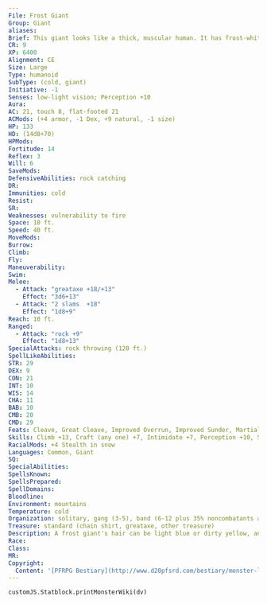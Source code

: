 ```yaml
---
File: Frost Giant
Group: Giant
aliases: 
Brief: This giant looks like a thick, muscular human. It has frost-white skin and long, light blue hair that it wears braided.
CR: 9
XP: 6400
Alignment: CE
Size: Large
Type: humanoid
SubType: (cold, giant)
Initiative: -1
Senses: low-light vision; Perception +10
Aura: 
AC: 21, touch 8, flat-footed 21
ACMods: (+4 armor, -1 Dex, +9 natural, -1 size)
HP: 133
HD: (14d8+70)
HPMods: 
Fortitude: 14
Reflex: 3
Will: 6
SaveMods: 
DefensiveAbilities: rock catching
DR: 
Immunities: cold
Resist: 
SR: 
Weaknesses: vulnerability to fire
Space: 10 ft.
Speed: 40 ft.
MoveMods: 
Burrow: 
Climb: 
Fly: 
Maneuverability: 
Swim: 
Melee: 
  - Attack: "greataxe +18/+13"
    Effect: "3d6+13"
  - Attack: "2 slams  +18"
    Effect: "1d8+9"
Reach: 10 ft.
Ranged: 
  - Attack: "rock +9"
    Effect: "1d8+13"
SpecialAttacks: rock throwing (120 ft.)
SpellLikeAbilities: 
STR: 29
DEX: 9
CON: 21
INT: 10
WIS: 14
CHA: 11
BAB: 10
CMB: 20
CMD: 29
Feats: Cleave, Great Cleave, Improved Overrun, Improved Sunder, Martial Weapon Proficiency (greataxe), Power Attack, Skill Focus (Stealth)
Skills: Climb +13, Craft (any one) +7, Intimidate +7, Perception +10, Stealth +2 (+6 in snow)
RacialMods: +4 Stealth in snow
Languages: Common, Giant
SQ: 
SpecialAbilities: 
SpellsKnown: 
SpellsPrepared: 
SpellDomains: 
Bloodline: 
Environment: mountains
Temperature: cold
Organization: solitary, gang (3-5), band (6-12 plus 35% noncombatants and 1 adept or cleric of 1st-2nd level), raiding party (6-12 plus 35% noncombatants, 1 adept or sorcerer of 3rd-5th level, 1-4 winter wolves, and 2-3 ogres), or tribe (21-30 plus 1 adept, cleric, or sorcerer of 6th-7th level; 1 barbarian or ranger jarl of 7th-9th level; and 15-36 winter wolves, 13-22 ogres, and 1-2 young white dragons)
Treasure: standard (chain shirt, greataxe, other treasure)
Description: A frost giant's hair can be light blue or dirty yellow, and its eyes usually match its hair color. Frost giants dress in skins and pelts, along with any jewelry they own.  Frost giant warriors also don chain shirts and metal helmets decorated with horns or feathers. An adult male stands about 15 feet tall and weighs approximately 2,800 pounds. Females are slightly shorter and lighter, but otherwise identical to males. Frost giants can live to be 250 years old.  Frost giants are among the most feared giants, as their wanton destruction, battle lust, and fearless demeanor push them to ever-increasing displays of brutality. Frost giants usually start combat at a distance, throwing rocks until they run out of ammunition or the opponent closes, then wading in with their enormous greataxes. A favorite tactic is to lay an ambush by hiding buried in the snow at the top of an icy or snowy slope, where opponents will have difficulty reaching them, and then starting an avalanche before leaping into battle. Frost giants can hide well in snowy environments and are masters of stealth in their domain.  Frost giants survive on hunting and raiding alone, as they live in desolate, frigid environments. Frost giant groups are split almost evenly between those that live in makeshift settlements or abandoned castles and those that roam the frozen north as nomads in search of spoils and provisions. Frost giant leaders call themselves jarls and demand absolute obedience from their followers. At any time a jarl may be challenged by combat for leadership of the tribe. These challenges typically result in the death of one of the combatants. A single jarl can often count a dozen or more smaller frost giant tribes as part of his extended tribe. In such a situation, the leaders of the lesser tribes are known simply as chieftains or warlords.  Frost giants love to take captives, and use them for food as well as slaves and commodities.  Every group of frost giants typically has 1-2 humanoid slaves shackled to a slave handler- usually the meanest and cruelest non-jarl in the group. They are also quite fond of monstrous pets- white dragons and winter wolves are popular choices, but remorhazes, yetis, and even linnorms can be found dwelling in a frost giant lair.
Race: 
Class: 
MR: 
Copyright:
  Content: '[PFRPG Bestiary](http://www.d20pfsrd.com/bestiary/monster-listings/humanoids/giants/giant-true/frost-giant)'
---
```

```dataviewjs
customJS.Statblock.printMonsterWiki(dv)
```
